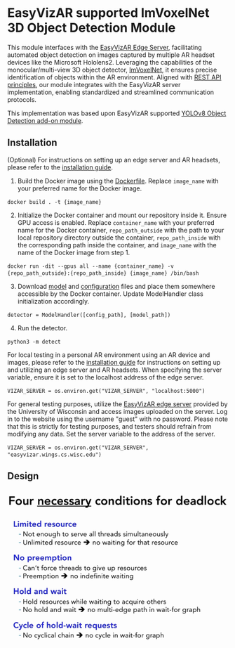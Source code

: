 # EasyVizAR supported ImVoxelNet 3D Object Detection Module

This module interfaces with the [EasyVizAR Edge Server](https://github.com/EasyVizAR/edge-server), facilitating automated object detection on images captured by multiple AR headset devices like the Microsoft Hololens2. Leveraging the capabilities of the monocular/multi-view 3D object detector, [ImVoxelNet](https://github.com/SamsungLabs/imvoxelnet), it ensures precise identification of objects within the AR environment. Aligned with [REST API principles](https://learn.microsoft.com/en-us/azure/architecture/best-practices/api-design), our module integrates with the EasyVizAR server implementation, enabling standardized and streamlined communication protocols.

This implementation was based upon EasyVizAR supported [YOLOv8 Object Detection add-on module](https://github.com/EasyVizAR/detect).

## Installation

(Optional) For instructions on setting up an edge server and AR headsets, please refer to the [installation guide](https://easyvizar.github.io/installation.html).

1. Build the Docker image using the [Dockerfile](https://github.com/SamsungLabs/imvoxelnet/blob/master/docker/Dockerfile). Replace `image_name` with your preferred name for the Docker image.

```console
docker build . -t {image_name}
```

2. Initialize the Docker container and mount our repository inside it. Ensure GPU access is enabled. Replace `container_name` with your preferred name for the Docker container, `repo_path_outside` with the path to your local repository directory outside the container, `repo_path_inside` with the corresponding path inside the container, and `image_name` with the name of the Docker image from step 1.

```console
docker run -dit --gpus all --name {container_name} -v {repo_path_outside}:{repo_path_inside} {image_name} /bin/bash
```

3. Download [model](https://github.com/saic-vul/imvoxelnet/releases/download/v1.2/20211007_105247.pth) and [configuration](https://github.com/SamsungLabs/imvoxelnet/blob/master/configs/imvoxelnet/imvoxelnet_total_sunrgbd_fast.py) files and place them somewhere accessible by the Docker container. Update ModelHandler class initialization accordingly.

```console
detector = ModelHandler([config_path], [model_path])
```

4. Run the detector.

```console
python3 -m detect
```


For local testing in a personal AR environment using an AR device and images, please refer to the [installation guide](https://easyvizar.github.io/installation.html) for instructions on setting up and utilizing an edge server and AR headsets. When specifying the server variable, ensure it is set to the localhost address of the edge server.
```console
VIZAR_SERVER = os.environ.get("VIZAR_SERVER", "localhost:5000")
```

For general testing purposes, utilize the [EasyVizAR edge server](https://easyvizar.wings.cs.wisc.edu/) provided by the University of Wisconsin and access images uploaded on the server. Log in to the website using the username "guest" with no password. Please note that this is strictly for testing purposes, and testers should refrain from modifying any data. Set the server variable to the address of the server.
```console
VIZAR_SERVER = os.environ.get("VIZAR_SERVER", "easyvizar.wings.cs.wisc.edu")
```

## Design

  ![Design flowchart](./flowchart.png)
